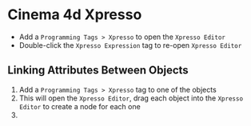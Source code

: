 # Cinema 4d Xpresso

- Add a `Programming Tags > Xpresso` to open the `Xpresso Editor`
- Double-click the `Xpresso Expression` tag to re-open `Xpresso Editor`

## Linking Attributes Between Objects

1. Add a `Programming Tags > Xpresso` tag to one of the objects
2. This will open the `Xpresso Editor`, drag each object into the `Xpresso Editor` to create  a node for each one
3. 
